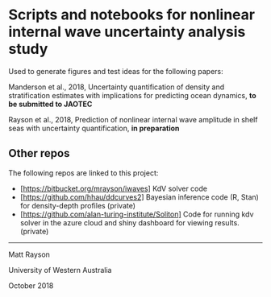 # Scripts and notebooks for nonlinear internal wave uncertainty analysis study

Used to generate figures and test ideas for the following papers:

Manderson et al., 2018, Uncertainty quantification of density and stratification estimates with implications for predicting ocean dynamics, **to be submitted to JAOTEC**

Rayson et al., 2018, Prediction of nonlinear internal wave amplitude in shelf seas with uncertainty quantification, **in preparation**

## Other repos

The following repos are linked to this project:

- [https://bitbucket.org/mrayson/iwaves] KdV solver code
- [https://github.com/hhau/ddcurves2] Bayesian inference code (R, Stan) for density-depth profiles (private)
- [https://github.com/alan-turing-institute/Soliton] Code for running kdv solver in the azure cloud and shiny dashboard for viewing results. (private)


---

Matt Rayson

University of Western Australia

October 2018



